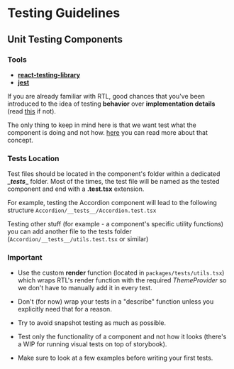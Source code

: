 # Testing Guidelines

## Unit Testing Components

### Tools

- **[react-testing-library](https://github.com/testing-library/react-testing-library)**
- **[jest](https://jestjs.io/)**
 
If you are already familiar with RTL, good chances that you've been introduced
to the idea of testing **behavior** over **implementation details** (read [this](https://github.com/testing-library/react-testing-library#the-problem) if not).

The only thing to keep in mind here is that we want test what the component is doing and not how.
[here](https://kentcdodds.com/blog/testing-implementation-details) you can read more about that concept.


### Tests Location

Test files should be located in the component's folder within a dedicated **\__tests__** folder.
Most of the times, the test file will be named as the tested component and end with a **.test.tsx** extension.

For example, testing the Accordion component will lead to the following structure ```Accordion/__tests__/Accordion.test.tsx```

Testing other stuff (for example - a component's specific utility functions) you can add another file to the tests folder (```Accordion/__tests__/utils.test.tsx``` or similar)

### Important

- Use the custom **render** function (located in ```packages/tests/utils.tsx```) which wraps RTL's render function with the required *ThemeProvider* so we don't have to manually add it in every test.


- Don't (for now) wrap your tests in a "describe" function unless you explicitly need that for a reason.

- Try to avoid snapshot testing as much as possible.

- Test only the functionality of a component and not how it looks (there's a WIP for running visual tests on top of storybook).


- Make sure to look at a few examples before writing your first tests.